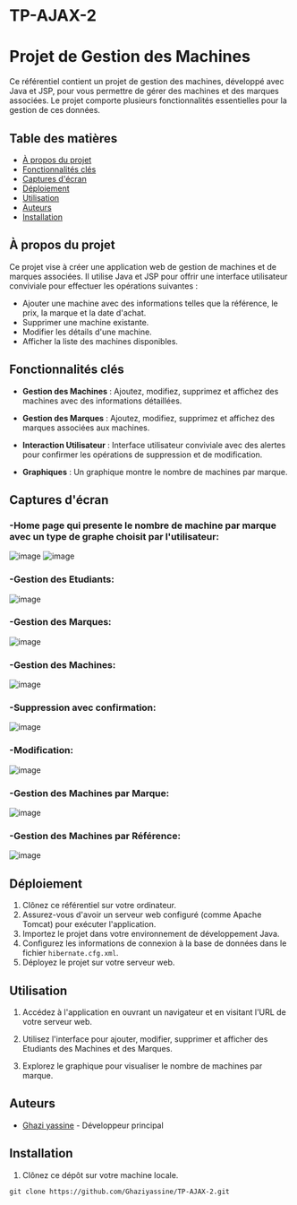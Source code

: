 # TP-AJAX-2
# Projet de Gestion des Machines



Ce référentiel contient un projet de gestion des machines, développé avec Java et JSP, pour vous permettre de gérer des machines et des marques associées. Le projet comporte plusieurs fonctionnalités essentielles pour la gestion de ces données.

## Table des matières

- [À propos du projet](#à-propos-du-projet)
- [Fonctionnalités clés](#fonctionnalités-clés)
- [Captures d'écran](#captures-décran)
- [Déploiement](#déploiement)
- [Utilisation](#utilisation)
- [Auteurs](#auteurs)
- [Installation](#installation)


## À propos du projet

Ce projet vise à créer une application web de gestion de machines et de marques associées. Il utilise Java et JSP pour offrir une interface utilisateur conviviale pour effectuer les opérations suivantes :

- Ajouter une machine avec des informations telles que la référence, le prix, la marque et la date d'achat.
- Supprimer une machine existante.
- Modifier les détails d'une machine.
- Afficher la liste des machines disponibles.

## Fonctionnalités clés

- **Gestion des Machines** : Ajoutez, modifiez, supprimez et affichez des machines avec des informations détaillées.

- **Gestion des Marques** : Ajoutez, modifiez, supprimez et affichez des marques associées aux machines.

- **Interaction Utilisateur** : Interface utilisateur conviviale avec des alertes pour confirmer les opérations de suppression et de modification.

- **Graphiques** : Un graphique montre le nombre de machines par marque.

## Captures d'écran
### -Home page qui presente le nombre de machine par marque avec un type de graphe choisit par l'utilisateur:
![image](https://github.com/Ghaziyassine/TP-AJAX-2/assets/114885285/212590c7-d2fa-4a0e-acd2-4567ee798d99)
![image](https://github.com/Ghaziyassine/TP-AJAX-2/assets/114885285/4b232bfc-ee0c-4931-bf62-93125f64d2c4)

### -Gestion des Etudiants:
![image](https://github.com/Ghaziyassine/TP-AJAX-2/assets/114885285/0c652ba3-616a-4caa-839a-ccb7abd305eb)

### -Gestion des Marques:
![image](https://github.com/Ghaziyassine/TP-AJAX-2/assets/114885285/d86c2f83-a80c-4a82-b847-4d792b6eb8f4)

### -Gestion des Machines:
![image](https://github.com/Ghaziyassine/TP-AJAX-2/assets/114885285/c88f66f5-faed-438b-a46b-db1f93b3855b)

### -Suppression avec confirmation:
![image](https://github.com/Ghaziyassine/TP-AJAX-2/assets/114885285/6c4957bf-ef76-4ce5-85e8-5e6805016a0a)

### -Modification:
![image](https://github.com/Ghaziyassine/TP-AJAX-2/assets/114885285/7e3c808a-b2db-4400-8808-f9fc886387c9)

### -Gestion des Machines par Marque:
![image](https://github.com/Ghaziyassine/TP-AJAX-2/assets/114885285/2a6a9d03-15b6-41a1-95ef-219eba796b9d)

### -Gestion des Machines par Référence:
![image](https://github.com/Ghaziyassine/TP-AJAX-2/assets/114885285/d5869072-a6ba-47e0-b35c-e603fa7b60d5)

## Déploiement

1. Clônez ce référentiel sur votre ordinateur.
2. Assurez-vous d'avoir un serveur web configuré (comme Apache Tomcat) pour exécuter l'application.
3. Importez le projet dans votre environnement de développement Java.
4. Configurez les informations de connexion à la base de données dans le fichier `hibernate.cfg.xml`.
5. Déployez le projet sur votre serveur web.

## Utilisation

1. Accédez à l'application en ouvrant un navigateur et en visitant l'URL de votre serveur web.

2. Utilisez l'interface pour ajouter, modifier, supprimer et afficher des Etudiants des Machines et des Marques.

3. Explorez le graphique pour visualiser le nombre de machines par marque.
## Auteurs

- [Ghazi yassine](https://github.com/Ghaziyassine) - Développeur principal

## Installation

1. Clônez ce dépôt sur votre machine locale.

```shell
git clone https://github.com/Ghaziyassine/TP-AJAX-2.git





